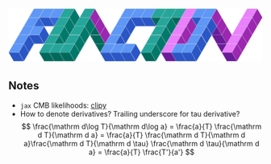 # ![`function`](function.png "function")

## Notes
- `jax` CMB likelihoods: [clipy](https://github.com/benabed/clipy)
- How to denote derivatives? Trailing underscore for tau derivative?
$$
\frac{\mathrm d\log T}{\mathrm d\log a} = \frac{a}{T} \frac{\mathrm d T}{\mathrm d a}
= \frac{a}{T} \frac{\mathrm d T}{\mathrm d a}\frac{\mathrm d T}{\mathrm d \tau} \frac{\mathrm d \tau}{\mathrm d a} = \frac{a}{T} \frac{T'}{a'}
$$
